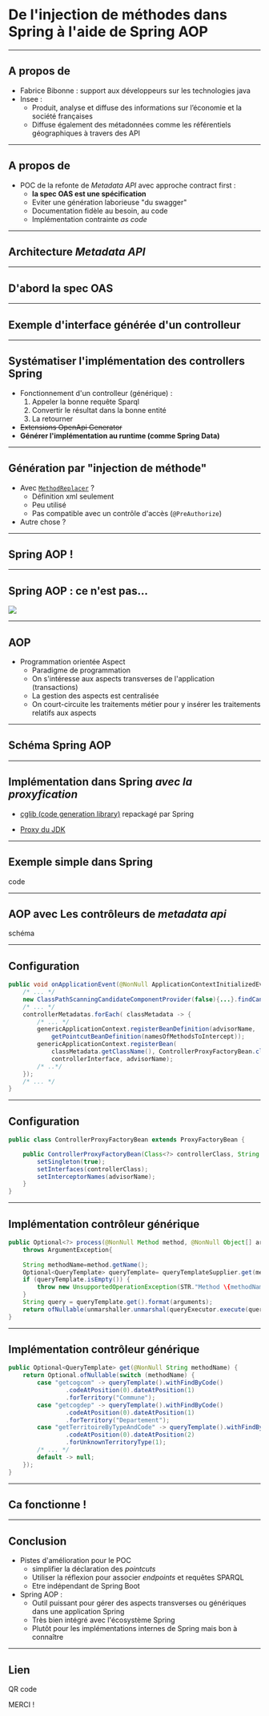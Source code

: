 # De l'injection de méthodes dans Spring à l'aide de Spring AOP

---

## A propos de

- Fabrice Bibonne : support aux développeurs sur les technologies java
- Insee :
  - Produit, analyse et diffuse des informations sur l’économie et la société françaises
  - Diffuse également des métadonnées comme les référentiels géographiques à travers des API

---

## A propos de

- POC de la refonte de _Metadata API_ avec approche contract first : 
  - **la spec OAS est une spécification**
  - Eviter une génération laborieuse "du swagger"
  - Documentation fidèle au besoin, au code
  - Implémentation contrainte _as code_

---

## Architecture _Metadata API_



---

## D'abord la spec OAS



---

## Exemple d'interface générée d'un controlleur



---

## Systématiser l'implémentation des controllers Spring

- Fonctionnement d'un controlleur (générique) :
  1. Appeler la bonne requête Sparql
  2. Convertir le résultat dans la bonne entité
  3. La retourner
- ~~Extensions OpenApi Generator~~
- **Générer l'implémentation au runtime (comme Spring Data)**

---

## Génération par "injection de méthode"

- Avec [`MethodReplacer`](https://docs.spring.io/spring-framework/docs/current/javadoc-api/org/springframework/beans/factory/support/MethodReplacer.html) ?
  - Définition xml seulement
  - Peu utilisé
  - Pas compatible avec un contrôle d'accès (`@PreAuthorize`)
- Autre chose ?

---

## Spring AOP !

---

## Spring AOP : ce n'est pas...

![](https://raw.githubusercontent.com/FBibonne/aop-method-injection/aop-method-injection/img/aop.png?token=GHSAT0AAAAAACHFHR6I4UQZ2E7ED2B7YEWAZQOJ2AA)

---

## AOP

- Programmation orientée Aspect
  - Paradigme de programmation
  - On s'intéresse aux aspects transverses de l'application (transactions)
  - La gestion des aspects est centralisée
  - On court-circuite les traitements métier pour y insérer les traitements relatifs aux aspects

<!--Spring AOP : implémetnation partielle, gestion des transactions, complémentaire de l'inversion de contrôle, très utilisé en interne dans le framework API riche => bon candidat-->

---

## Schéma Spring AOP



---

## Implémentation dans Spring _avec la proxyfication_

- [cglib (code generation library)](https://github.com/cglib/cglib?tab=readme-ov-file#cglib-) repackagé par Spring

- [Proxy du JDK](https://docs.oracle.com/en/java/javase/21/docs/api/java.base/java/lang/reflect/Proxy.html)

---

## Exemple simple dans Spring

code

---

## AOP avec Les contrôleurs de _metadata api_

schéma

---

## Configuration

```java
public void onApplicationEvent(@NonNull ApplicationContextInitializedEvent event) {
    /* ... */
    new ClassPathScanningCandidateComponentProvider(false){...}.findCandidateComponents(interfaceControllerPackage);
	/* ... */
	controllerMetadatas.forEach( classMetadata -> {
	    /* ... */
	    genericApplicationContext.registerBeanDefinition(advisorName,
            getPointcutBeanDefinition(namesOfMethodsToIntercept));
		genericApplicationContext.registerBean(
            classMetadata.getClassName(), ControllerProxyFactoryBean.class, 
            controllerInterface, advisorName);
		/* ..*/
	});
	/* ... */
}
```

---

## Configuration

```java
public class ControllerProxyFactoryBean extends ProxyFactoryBean {

    public ControllerProxyFactoryBean(Class<?> controllerClass, String advisorName) {
        setSingleton(true);
        setInterfaces(controllerClass);
        setInterceptorNames(advisorName);
    }
}
``` 

--- 

## Implémentation contrôleur générique

```java
public Optional<?> process(@NonNull Method method, @NonNull Object[] arguments)
    throws ArgumentException{
                                                                                                         
    String methodName=method.getName();                                                                                       
    Optional<QueryTemplate> queryTemplate= queryTemplateSupplier.get(methodName);                        
    if (queryTemplate.isEmpty()) {                                                                       
        throw new UnsupportedOperationException(STR."Method \{methodName} not supported");               
    }                                                                                                    
    String query = queryTemplate.get().format(arguments);                                                
    return ofNullable(unmarshaller.unmarshal(queryExecutor.execute(query), method));                     
}                                                                                                        
```

--- 

## Implémentation contrôleur générique


```java
public Optional<QueryTemplate> get(@NonNull String methodName) {              
    return Optional.ofNullable(switch (methodName) {                         
        case "getcogcom" -> queryTemplate().withFindByCode()                 
                .codeAtPosition(0).dateAtPosition(1)                                           
                .forTerritory("Commune");                                    
        case "getcogdep" -> queryTemplate().withFindByCode()                 
                .codeAtPosition(0).dateAtPosition(1)                                           
                .forTerritory("Departement");                                
        case "getTerritoireByTypeAndCode" -> queryTemplate().withFindByCode()
                .codeAtPosition(0).dateAtPosition(2)                                           
                .forUnknownTerritoryType(1);
		/* ... */
		default -> null;
	});
}
```

---

## Ca fonctionne !

---

## Conclusion

- Pistes d'amélioration pour le POC
  - simplifier la déclaration des _pointcuts_
  - Utiliser la réflexion pour associer _endpoints_ et requêtes SPARQL
  - Etre indépendant de Spring Boot
- Spring AOP : 
  - Outil puissant pour gérer des aspects transverses ou génériques dans une application Spring
  - Très bien intégré avec l'écosystème Spring
  - Plutôt pour les implémentations internes de Spring mais bon à connaître

---

## Lien

QR code

MERCI !

